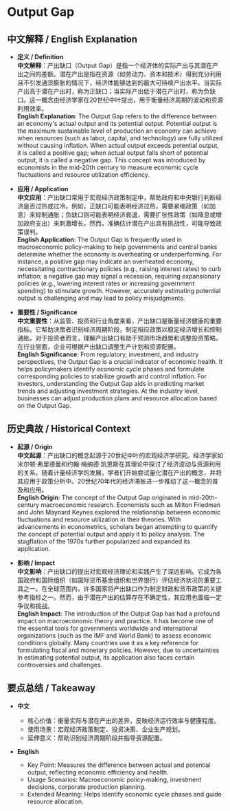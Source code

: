 # Output Gap

## 中文解释 / English Explanation

* **定义 / Definition**  
  **中文解释**：产出缺口（Output Gap）是指一个经济体的实际产出与其潜在产出之间的差额。潜在产出是指在资源（如劳动力、资本和技术）得到充分利用且不引发通货膨胀的情况下，经济体能够达到的最大可持续产出水平。当实际产出高于潜在产出时，称为正缺口；当实际产出低于潜在产出时，称为负缺口。这一概念由经济学家在20世纪中叶提出，用于衡量经济周期的波动和资源利用效率。  
  **English Explanation**: The Output Gap refers to the difference between an economy's actual output and its potential output. Potential output is the maximum sustainable level of production an economy can achieve when resources (such as labor, capital, and technology) are fully utilized without causing inflation. When actual output exceeds potential output, it is called a positive gap; when actual output falls short of potential output, it is called a negative gap. This concept was introduced by economists in the mid-20th century to measure economic cycle fluctuations and resource utilization efficiency.

* **应用 / Application**  
  **中文应用**：产出缺口常用于宏观经济政策制定中，帮助政府和中央银行判断经济是否过热或过冷。例如，正缺口可能表明经济过热，需要紧缩政策（如加息）来抑制通胀；负缺口则可能表明经济衰退，需要扩张性政策（如降息或增加政府支出）来刺激增长。然而，准确估计潜在产出具有挑战性，可能导致政策误判。  
  **English Application**: The Output Gap is frequently used in macroeconomic policy-making to help governments and central banks determine whether the economy is overheating or underperforming. For instance, a positive gap may indicate an overheated economy, necessitating contractionary policies (e.g., raising interest rates) to curb inflation; a negative gap may signal a recession, requiring expansionary policies (e.g., lowering interest rates or increasing government spending) to stimulate growth. However, accurately estimating potential output is challenging and may lead to policy misjudgments.

* **重要性 / Significance**  
  **中文重要性**：从监管、投资和行业角度来看，产出缺口是衡量经济健康的重要指标。它帮助决策者识别经济周期阶段，制定相应政策以稳定经济增长和控制通胀。对于投资者而言，理解产出缺口有助于预测市场趋势和调整投资策略。在行业层面，企业可根据产出缺口调整生产计划和资源配置。  
  **English Significance**: From regulatory, investment, and industry perspectives, the Output Gap is a crucial indicator of economic health. It helps policymakers identify economic cycle phases and formulate corresponding policies to stabilize growth and control inflation. For investors, understanding the Output Gap aids in predicting market trends and adjusting investment strategies. At the industry level, businesses can adjust production plans and resource allocation based on the Output Gap.

## 历史典故 / Historical Context

* **起源 / Origin**  
  **中文起源**：产出缺口的概念起源于20世纪中叶的宏观经济学研究。经济学家如米尔顿·弗里德曼和约翰·梅纳德·凯恩斯在其理论中探讨了经济波动与资源利用的关系。随着计量经济学的发展，学者们开始尝试量化潜在产出的概念，并将其应用于政策分析中。20世纪70年代的经济滞胀进一步推动了这一概念的普及和应用。  
  **English Origin**: The concept of the Output Gap originated in mid-20th-century macroeconomic research. Economists such as Milton Friedman and John Maynard Keynes explored the relationship between economic fluctuations and resource utilization in their theories. With advancements in econometrics, scholars began attempting to quantify the concept of potential output and apply it to policy analysis. The stagflation of the 1970s further popularized and expanded its application.

* **影响 / Impact**  
  **中文影响**：产出缺口的提出对宏观经济理论和实践产生了深远影响。它成为各国政府和国际组织（如国际货币基金组织和世界银行）评估经济状况的重要工具之一。在全球范围内，许多国家将产出缺口作为制定财政和货币政策的关键参考指标之一。然而，由于潜在产出的估算存在不确定性，其应用也面临一定争议和挑战。  
  **English Impact**: The introduction of the Output Gap has had a profound impact on macroeconomic theory and practice. It has become one of the essential tools for governments worldwide and international organizations (such as the IMF and World Bank) to assess economic conditions globally. Many countries use it as a key reference for formulating fiscal and monetary policies. However, due to uncertainties in estimating potential output, its application also faces certain controversies and challenges.

## 要点总结 / Takeaway

* **中文**  
  - 核心价值：衡量实际与潜在产出的差异，反映经济运行效率与健康程度。
  - 使用场景：宏观经济政策制定、投资决策、企业生产规划。
  - 延伸意义：帮助识别经济周期阶段并指导资源配置。

* **English**  
  - Key Point: Measures the difference between actual and potential output, reflecting economic efficiency and health.
  - Usage Scenarios: Macroeconomic policy-making, investment decisions, corporate production planning.
  - Extended Meaning: Helps identify economic cycle phases and guide resource allocation.